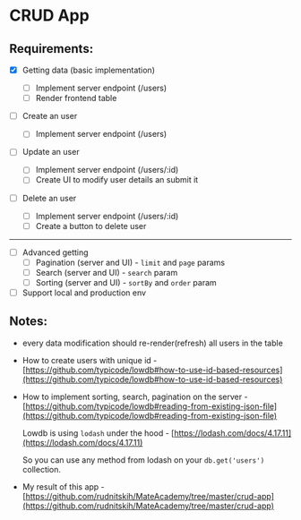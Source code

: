 # CRUD App

## Requirements:

- [x]  Getting data (basic implementation)
    - [ ]  Implement server endpoint (/users)
    - [ ]  Render frontend table
- [ ]  Create an user
    - [ ]  Implement server endpoint (/users)
- [ ]  Update an user

    - [ ]  Implement server endpoint (/users/:id)
    - [ ]  Create UI to modify user details an submit it
- [ ]  Delete an user
    - [ ]  Implement server endpoint (/users/:id)
    - [ ]  Create a button to delete user

---

- [ ]  Advanced getting
    - [ ]  Pagination (server and UI) - `limit` and `page` params
    - [ ]  Search (server and UI) - `search` param
    - [ ]  Sorting (server and UI) - `sortBy` and `order` param
- [ ]  Support local and production env

## Notes:

- every data modification should re-render(refresh) all users in the table
- How to create users with unique id - [https://github.com/typicode/lowdb#how-to-use-id-based-resources](https://github.com/typicode/lowdb#how-to-use-id-based-resources)
- How to implement sorting, search, pagination on the server - [https://github.com/typicode/lowdb#reading-from-existing-json-file](https://github.com/typicode/lowdb#reading-from-existing-json-file)

    Lowdb is using `lodash` under the hood - [https://lodash.com/docs/4.17.11](https://lodash.com/docs/4.17.11) 

    So you can use any method from lodash on your `db.get('users')` collection.

- My result of this app - [https://github.com/rudnitskih/MateAcademy/tree/master/crud-app](https://github.com/rudnitskih/MateAcademy/tree/master/crud-app)
